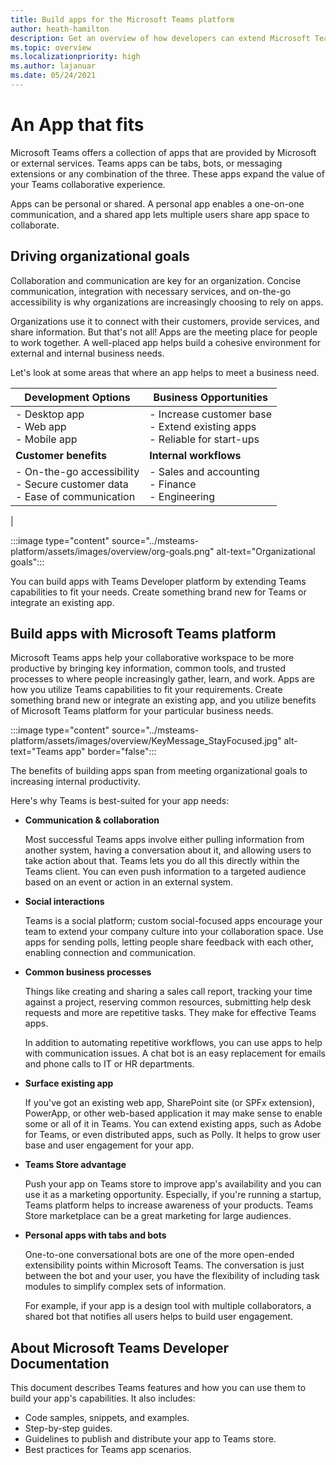 ```yaml
---
title: Build apps for the Microsoft Teams platform
author: heath-hamilton
description: Get an overview of how developers can extend Microsoft Teams features with custom apps.
ms.topic: overview
ms.localizationpriority: high
ms.author: lajanuar
ms.date: 05/24/2021
---
```

# An App that fits

Microsoft Teams offers a collection of apps that are provided by Microsoft or external services. Teams apps can be tabs, bots, or messaging extensions or any combination of the three. These apps expand the value of your Teams collaborative experience.

Apps can be personal or shared. A personal app enables a one-on-one communication, and a shared app lets multiple users share app space to collaborate.

## Driving organizational goals

Collaboration and communication are key for an organization. Concise communication, integration with necessary services, and on-the-go accessibility is why organizations are increasingly choosing to rely on apps.

Organizations use it to connect with their customers, provide services, and share information. But that's not all! Apps are the meeting place for people to work together. A well-placed app helps build a cohesive environment for external and internal business needs.

Let's look at some areas that where an app helps to meet a business need.

| Development Options | Business Opportunities |
|--- | --- |
| - Desktop app <br> - Web app <br> - Mobile app | - Increase customer base <br> - Extend existing apps <br> - Reliable for start-ups |
| **Customer benefits** | **Internal workflows** |
| - On-the-go accessibility <br> - Secure customer data <br> - Ease of communication | - Sales and accounting <br> - Finance <br> - Engineering |
|

:::image type="content" source="../msteams-platform/assets/images/overview/org-goals.png" alt-text="Organizational goals":::

You can build apps with Teams Developer platform by extending Teams capabilities to fit your needs. Create something brand new for Teams or integrate an existing app.

## Build apps with Microsoft Teams platform

Microsoft Teams apps help your collaborative workspace to be more productive by bringing key information, common tools, and trusted processes to where people increasingly gather, learn, and work. Apps are how you utilize Teams capabilities to fit your requirements. Create something brand new or integrate an existing app, and you utilize benefits of Microsoft Teams platform for your particular business needs.

:::image type="content" source="../msteams-platform/assets/images/overview/KeyMessage_StayFocused.jpg" alt-text="Teams app" border="false":::

The benefits of building apps span from meeting organizational goals to increasing internal productivity.

Here's why Teams is best-suited for your app needs:

- **Communication & collaboration**

    Most successful Teams apps involve either pulling information from another system, having a conversation about it, and allowing users to take action about that. Teams lets you do all this directly within the Teams client. You can even push information to a targeted audience based on an event or action in an external system.

- **Social interactions**

    Teams is a social platform; custom social-focused apps encourage your team to extend your company culture into your collaboration space. Use apps for sending polls, letting people share feedback with each other, enabling connection and communication.

- **Common business processes**

    Things like creating and sharing a sales call report, tracking your time against a project, reserving common resources, submitting help desk requests and more are repetitive tasks. They make for effective Teams apps.

    In addition to automating repetitive workflows, you can use apps to help with communication issues. A chat bot is an easy replacement for emails and phone calls to IT or HR departments.

- **Surface existing app**

    If you've got an existing web app, SharePoint site (or SPFx extension), PowerApp, or other web-based application it may make sense to enable some or all of it in Teams. You can extend existing apps, such as Adobe for Teams, or even distributed apps, such as Polly. It helps to grow user base and user engagement for your app.

- **Teams Store advantage**

    Push your app on Teams store to improve app's availability and you can use it as a marketing opportunity. Especially, if you're running a startup, Teams platform helps to increase awareness of your products. Teams Store marketplace can be a great marketing for large audiences.

- **Personal apps with tabs and bots**

    One-to-one conversational bots are one of the more open-ended extensibility points within Microsoft Teams. The conversation is just between the bot and your user, you have the flexibility of including task modules to simplify complex sets of information.

    For example, if your app is a design tool with multiple collaborators, a shared bot that notifies all users helps to build user engagement.

## About Microsoft Teams Developer Documentation

This document describes Teams features and how you can use them to build your app's capabilities. It also includes:

- Code samples, snippets, and examples.
- Step-by-step guides.
- Guidelines to publish and distribute your app to Teams store.
- Best practices for Teams app scenarios.

